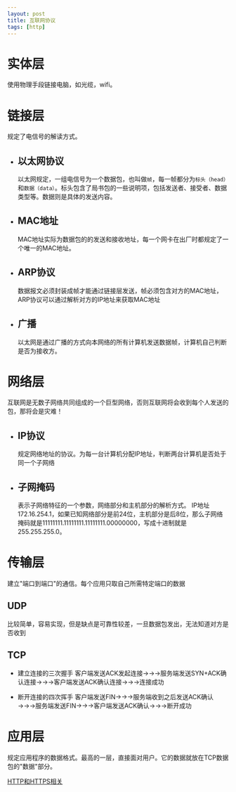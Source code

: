 ```yaml
---
layout: post
title: 互联网协议
tags: [http]
---
```

# 实体层
使用物理手段链接电脑，如光缆，wifi。

# 链接层
规定了电信号的解读方式。

-  ## 以太网协议
    以太网规定，一组电信号为一个数据包，也叫做`帧`，每一帧都分为`标头（head）`和`数据（data）`。标头包含了局书包的一些说明项，包括发送者、接受者、数据类型等。数据则是具体的发送内容。

- ## MAC地址
    MAC地址实际为数据包的的发送和接收地址，每一个网卡在出厂时都规定了一个唯一的MAC地址。

- ## ARP协议
    数据报文必须封装成帧才能通过链接层发送，帧必须包含对方的MAC地址，ARP协议可以通过解析对方的IP地址来获取MAC地址

- ## 广播
    以太网是通过广播的方式向本网络的所有计算机发送数据帧，计算机自己判断是否为接收方。

# 网络层
互联网是无数子网络共同组成的一个巨型网络，否则互联网将会收到每个人发送的包，那将会是灾难！

- ## IP协议
    规定网络地址的协议。为每一台计算机分配IP地址，判断两台计算机是否处于同一个子网络

- ## 子网掩码
    表示子网络特征的一个参数，网络部分和主机部分的解析方式。
    IP地址172.16.254.1，如果已知网络部分是前24位，主机部分是后8位，那么子网络掩码就是11111111.11111111.11111111.00000000，写成十进制就是255.255.255.0。

# 传输层
建立"端口到端口"的通信。每个应用只取自己所需特定端口的数据

## UDP
比较简单，容易实现，但是缺点是可靠性较差，一旦数据包发出，无法知道对方是否收到

## TCP

- 建立连接的三次握手
    客户端发送ACK发起连接→→→服务端发送SYN+ACK确认连接→→→客户端发送ACK确认连接→→→连接成功

- 断开连接的四次挥手
    客户端发送FIN→→→服务端收到之后发送ACK确认→→→服务端发送FIN→→→客户端发送ACK确认→→→断开成功

# 应用层
规定应用程序的数据格式。最高的一层，直接面对用户。它的数据就放在TCP数据包的"数据"部分。

[HTTP和HTTPS相关](https://github.com/izhangjinzhe/blog/issues/22)